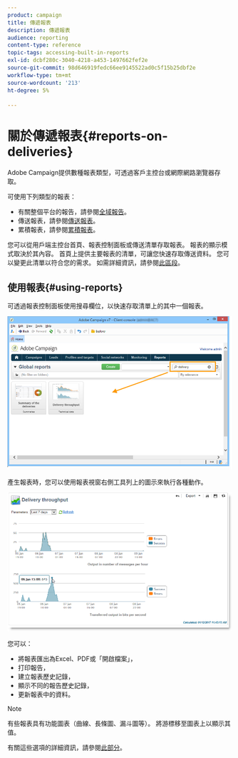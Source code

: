 ```yaml
---
product: campaign
title: 傳遞報表
description: 傳遞報表
audience: reporting
content-type: reference
topic-tags: accessing-built-in-reports
exl-id: dcbf280c-3040-4218-a453-1497662fef2e
source-git-commit: 98d646919fedc66ee9145522ad0c5f15b25dbf2e
workflow-type: tm+mt
source-wordcount: '213'
ht-degree: 5%

---
```


# 關於傳遞報表{#reports-on-deliveries}

Adobe Campaign提供數種報表類型，可透過客戶主控台或網際網路瀏覽器存取。

可使用下列類型的報表：

* 有關整個平台的報告，請參閱[全域報告](../../reporting/using/global-reports.md)。
* 傳送報表，請參閱[傳送報表](../../reporting/using/delivery-reports.md)。
* 累積報表，請參閱[累積報表](../../reporting/using/cumulative-reports.md)。

您可以從用戶端主控台首頁、報表控制面板或傳送清單存取報表。 報表的顯示模式取決於其內容。 首頁上提供主要報表的清單，可讓您快速存取傳送資料。 您可以變更此清單以符合您的需求。 如需詳細資訊，請參閱[此區段](../../reporting/using/about-reports-creation-in-campaign.md)。

## 使用報表{#using-reports}

可透過報表控制面板使用搜尋欄位，以快速存取清單上的其中一個報表。

![](assets/s_ncs_user_report_searchfield.png)

產生報表時，您可以使用報表視窗右側工具列上的圖示來執行各種動作。

![](assets/s_ncs_user_report_toolbar.png)

您可以：

* 將報表匯出為Excel、PDF或「開啟檔案」，
* 打印報告，
* 建立報表歷史記錄，
* 顯示不同的報告歷史記錄，
* 更新報表中的資料。

>[!NOTE]
>
>有些報表具有功能圖表（曲線、長條圖、漏斗圖等）。 將游標移至圖表上以顯示其值。

有關這些選項的詳細資訊，請參閱[此部分](../../reporting/using/about-adobe-campaign-reporting-tools.md)。

